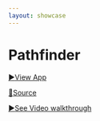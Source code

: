 ```yaml
---
layout: showcase
---
```


# Pathfinder

[:arrow_forward:View App](https://shubhamcanmakecommit.github.io/pathfinder)

[:book:Source](https://github.com/ShubhamCanMakeCommit/pathfinder)

[:arrow_forward:See Video walkthrough](https://www.youtube.com/watch?v=nBUtmzgOamg&feature=youtu.be)
